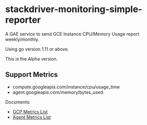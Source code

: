 # stackdriver-monitoring-simple-reporter

A GAE service to send GCE Instance CPU/Memory Usage report weekly/monthly.

Using go version 1.11 or above.

This is the Alpha version.

## Support Metrics

* compute.googleapis.com/instance/cpu/usage_time
* agent.googleapis.com/memory/bytes_used

Documents:
* [GCP Metrics List](https://cloud.google.com/monitoring/api/metrics_gcp)
* [Agent Metrics List](https://cloud.google.com/monitoring/api/metrics_agent#agent-memory)
